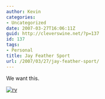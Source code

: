```yaml
---
author: Kevin
categories:
- Uncategorized
date: 2007-03-27T16:06:11Z
guid: http://cleverswine.net/?p=137
id: 137
tags:
- Personal
title: Jay Feather Sport
url: /2007/03/27/jay-feather-sport/
---
```


We want this.

[<img id="image136" src="https://i1.wp.com/blog.cleverswine.net/wp-content/uploads/2007/03/gallery_picture_991.jpg?w=840" alt="rv" data-recalc-dims="1" />](http://www.jayco.com/php/products/lite.weight/trailer.php?id=136)